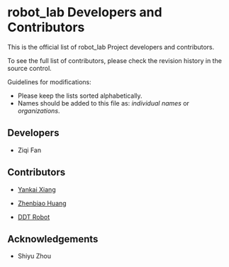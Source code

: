 # robot_lab Developers and Contributors

This is the official list of robot_lab Project developers and contributors.

To see the full list of contributors, please check the revision history in the source control.

Guidelines for modifications:

* Please keep the lists sorted alphabetically.
* Names should be added to this file as: *individual names* or *organizations*.

## Developers

* Ziqi Fan

## Contributors

* [Yankai Xiang](https://github.com/cmjang)
* [Zhenbiao Huang](https://github.com/legubiao)

* [DDT Robot](https://directdrive.com)

## Acknowledgements

* Shiyu Zhou
